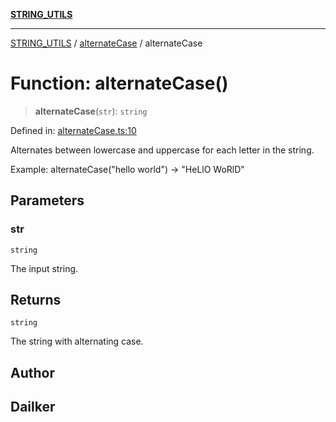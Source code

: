 [**STRING_UTILS**](../../README.md)

***

[STRING_UTILS](../../README.md) / [alternateCase](../README.md) / alternateCase

# Function: alternateCase()

> **alternateCase**(`str`): `string`

Defined in: [alternateCase.ts:10](https://github.com/dailker/everyutil/blob/9b590f3b464c4883aa51a0e840c616072d918dc8/src/string/alternateCase.ts#L10)

Alternates between lowercase and uppercase for each letter in the string.

Example: alternateCase("hello world") → "HeLlO WoRlD"

## Parameters

### str

`string`

The input string.

## Returns

`string`

The string with alternating case.

## Author

## Dailker
